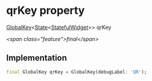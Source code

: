 


# qrKey property







[GlobalKey](https:api.flutter.dev/flutter/widgets/GlobalKey-class.html)&lt;[State](https:api.flutter.dev/flutter/widgets/State-class.html)&lt;[StatefulWidget](https:api.flutter.dev/flutter/widgets/StatefulWidget-class.html)\>\> qrKey
  
_\<span class="feature"\>final\</span\>_






## Implementation

```dart
final GlobalKey qrKey = GlobalKey(debugLabel: 'QR');
```







